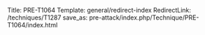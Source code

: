 Title: PRE-T1064
Template: general/redirect-index
RedirectLink: /techniques/T1287
save_as: pre-attack/index.php/Technique/PRE-T1064/index.html